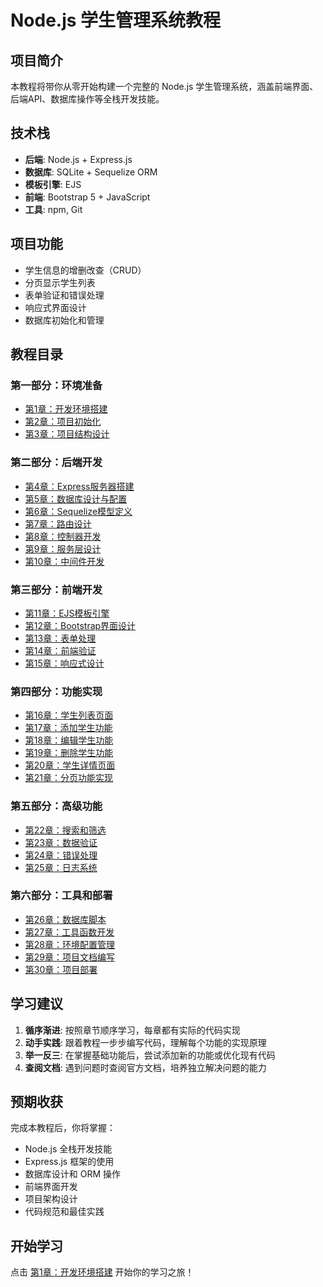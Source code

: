 # Node.js 学生管理系统教程

## 项目简介

本教程将带你从零开始构建一个完整的 Node.js 学生管理系统，涵盖前端界面、后端API、数据库操作等全栈开发技能。

## 技术栈

- **后端**: Node.js + Express.js
- **数据库**: SQLite + Sequelize ORM
- **模板引擎**: EJS
- **前端**: Bootstrap 5 + JavaScript
- **工具**: npm, Git

## 项目功能

- 学生信息的增删改查（CRUD）
- 分页显示学生列表
- 表单验证和错误处理
- 响应式界面设计
- 数据库初始化和管理

## 教程目录

### 第一部分：环境准备
- [第1章：开发环境搭建](./chapters/01-environment-setup.md)
- [第2章：项目初始化](./chapters/02-project-initialization.md)
- [第3章：项目结构设计](./chapters/03-project-structure.md)

### 第二部分：后端开发
- [第4章：Express服务器搭建](./chapters/04-express-server.md)
- [第5章：数据库设计与配置](./chapters/05-database-setup.md)
- [第6章：Sequelize模型定义](./chapters/06-sequelize-models.md)
- [第7章：路由设计](./chapters/07-routing.md)
- [第8章：控制器开发](./chapters/08-controllers.md)
- [第9章：服务层设计](./chapters/09-services.md)
- [第10章：中间件开发](./chapters/10-middleware.md)

### 第三部分：前端开发
- [第11章：EJS模板引擎](./chapters/11-ejs-templates.md)
- [第12章：Bootstrap界面设计](./chapters/12-bootstrap-ui.md)
- [第13章：表单处理](./chapters/13-form-handling.md)
- [第14章：前端验证](./chapters/14-frontend-validation.md)
- [第15章：响应式设计](./chapters/15-responsive-design.md)

### 第四部分：功能实现
- [第16章：学生列表页面](./chapters/16-student-list.md)
- [第17章：添加学生功能](./chapters/17-add-student.md)
- [第18章：编辑学生功能](./chapters/18-edit-student.md)
- [第19章：删除学生功能](./chapters/19-delete-student.md)
- [第20章：学生详情页面](./chapters/20-student-details.md)
- [第21章：分页功能实现](./chapters/21-pagination.md)

### 第五部分：高级功能
- [第22章：搜索和筛选](./chapters/22-search-filter.md)
- [第23章：数据验证](./chapters/23-data-validation.md)
- [第24章：错误处理](./chapters/24-error-handling.md)
- [第25章：日志系统](./chapters/25-logging.md)

### 第六部分：工具和部署
- [第26章：数据库脚本](./chapters/26-database-scripts.md)
- [第27章：工具函数开发](./chapters/27-utility-functions.md)
- [第28章：环境配置管理](./chapters/28-environment-config.md)
- [第29章：项目文档编写](./chapters/29-documentation.md)
- [第30章：项目部署](./chapters/30-deployment.md)

## 学习建议

1. **循序渐进**: 按照章节顺序学习，每章都有实际的代码实现
2. **动手实践**: 跟着教程一步步编写代码，理解每个功能的实现原理
3. **举一反三**: 在掌握基础功能后，尝试添加新的功能或优化现有代码
4. **查阅文档**: 遇到问题时查阅官方文档，培养独立解决问题的能力

## 预期收获

完成本教程后，你将掌握：

- Node.js 全栈开发技能
- Express.js 框架的使用
- 数据库设计和 ORM 操作
- 前端界面开发
- 项目架构设计
- 代码规范和最佳实践

## 开始学习

点击 [第1章：开发环境搭建](./chapters/01-environment-setup.md) 开始你的学习之旅！
